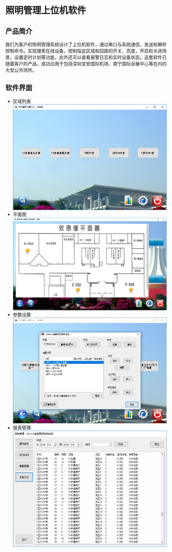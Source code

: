 # 照明管理上位机软件
## 产品简介
我们为客户的照明管理系统设计了上位机软件，通过串口与系统通信，发送和解析控制命令。实现搜索在线设备，控制指定区域和回路的开关、亮度，开启和关闭场景，设置定时计划等功能，此外还可以查看报警日志和实时设备状态。这套软件已随着客户的产品，成功应用于包括深圳宝安国际机场、南宁国际会展中心等在内的大型公共场所。
## 软件界面
* 区域列表
![区域列表](images/mlc-areas.png)
* 平面图
![平面图](images/mlc-map.png)
* 参数设置
![参数设置](images/mlc-settings.png)
* 报表管理
![报表管理](images/mlc-reports.png)

